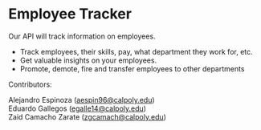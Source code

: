 # Employee Tracker

Our API will track information on employees.
- Track employees, their skills, pay, what department they work for, etc.
- Get valuable insights on your employees.
- Promote, demote, fire and transfer employees to other departments

Contributors:

Alejandro Espinoza (aespin96@calpoly.edu)<br>
Eduardo Gallegos (egalle14@calpoly.edu)<br>
Zaid Camacho Zarate (zgcamach@calpoly.edu)<br>

